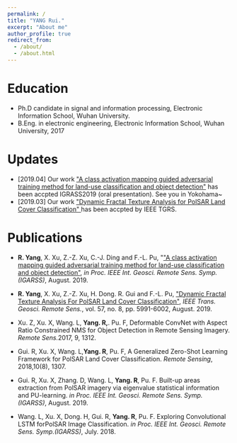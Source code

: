 ```yaml
---
permalink: /
title: "YANG Rui."
excerpt: "About me"
author_profile: true
redirect_from: 
  - /about/
  - /about.html
---
```


Education
======
* Ph.D candidate in signal and information processing, Electronic Information School, Wuhan University.
* B.Eng. in electronic engineering, Electronic Information School, Wuhan University, 2017

Updates
======
* [2019.04] Our work <a href="https://www.igarss2019.org/Papers/AcceptedPapers.asp" target="_blank">"A class activation mapping guided adversarial training method for land-use classification and object detection"</a> has been accpted IGRASS2019 (oral presentation). See you in Yokohama~
* [2019.03] Our work <a href="https://ieeexplore.ieee.org/document/8681159" target="_blank">"Dynamic Fractal Texture Analysis for PolSAR Land Cover Classification" </a> has been accpted by IEEE TGRS.


Publications
======
* <b>R. Yang</b>, X. Xu, Z.-Z. Xu, C.-J. Ding and F.-L. Pu, "<a href="https://yangruipro.github.io/publication/2019-08-IGARSS" target="_blank">"A class activation mapping guided adversarial training method for land-use classification and object detection"</a>, <i>in Proc. IEEE Int. Geosci. Remote Sens. Symp.(IGARSS)</i>, August. 2019. 
* <b>R. Yang</b>, X. Xu, Z.-Z. Xu, H. Dong. R. Gui and F.-L. Pu, <a href="https://yangruipro.github.io/publication/2019-08-TGRS" target="_blank">"Dynamic Fractal Texture Analysis For PolSAR Land Cover Classification"</a>, <i>IEEE Trans. Geosci. Remote Sens.</i>, vol. 57, no. 8, pp. 5991-6002, August. 2019.


* Xu. Z, Xu. X, Wang. L, <b>Yang. R,</b>. Pu. F, Deformable ConvNet with Aspect Ratio Constrained NMS for Object Detection in Remote Sensing Imagery. <i>Remote Sens.</i>2017, 9, 1312. 
* Gui. R, Xu. X, Wang. L,<b>Yang. R</b>, Pu. F, A Generalized Zero-Shot Learning Framework for PolSAR Land Cover Classification. <i>Remote Sensing</i>, 2018,10(8), 1307.
* Gui. R, Xu. X, Zhang. D, Wang. L, <b>Yang. R</b>, Pu. F. Built-up areas extraction from PolSAR imagery via eigenvalue statistical information and PU-learning. <i>in Proc. IEEE Int. Geosci. Remote Sens. Symp.(IGARSS)</i>, August. 2019.
* Wang. L, Xu. X, Dong. H, Gui. R, <b>Yang. R</b>, Pu. F. Exploring Convolutional LSTM forPolSAR Image Classification. <i>in Proc. IEEE Int. Geosci. Remote Sens. Symp.(IGARSS)</i>, July. 2018.
